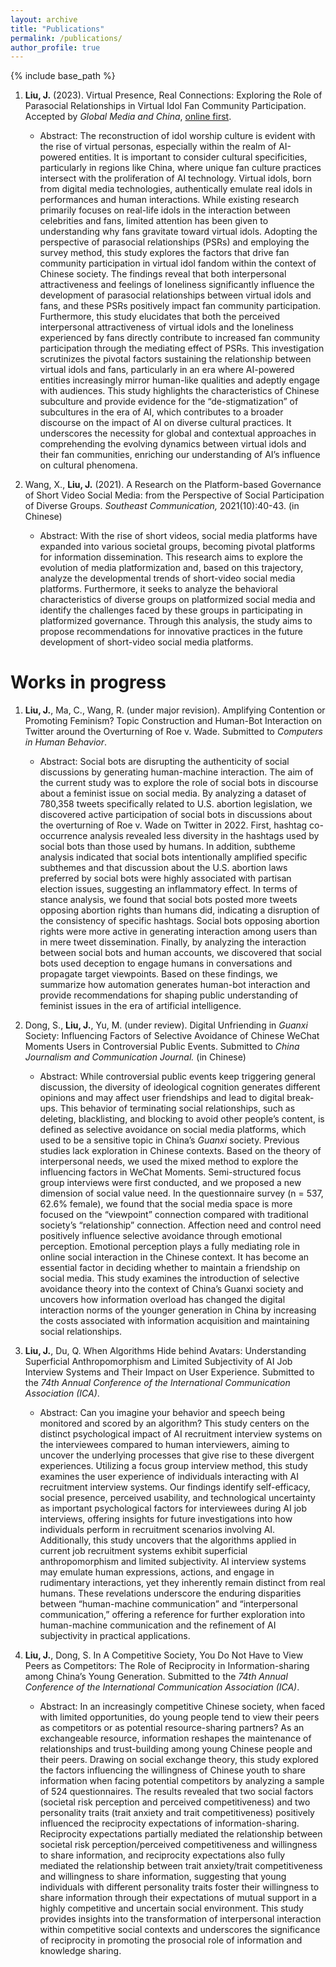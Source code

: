 ```yaml
---
layout: archive
title: "Publications"
permalink: /publications/
author_profile: true
---
```


{% include base_path %}

1. **Liu, J.** (2023). Virtual Presence, Real Connections: Exploring the Role of Parasocial Relationships in Virtual Idol Fan Community Participation. Accepted by _Global Media and China_, [online first](https://doi.org/10.1177/20594364231222976).  

   - Abstract: The reconstruction of idol worship culture is evident with the rise of virtual personas, especially within the realm of AI-powered entities. It is important to consider cultural specificities, particularly in regions like China, where unique fan culture practices intersect with the proliferation of AI technology. Virtual idols, born from digital media technologies, authentically emulate real idols in performances and human interactions. While existing research primarily focuses on real-life idols in the interaction between celebrities and fans, limited attention has been given to understanding why fans gravitate toward virtual idols. Adopting the perspective of parasocial relationships (PSRs) and employing the survey method, this study explores the factors that drive fan community participation in virtual idol fandom within the context of Chinese society. The findings reveal that both interpersonal attractiveness and feelings of loneliness significantly influence the development of parasocial relationships between virtual idols and fans, and these PSRs positively impact fan community participation. Furthermore, this study elucidates that both the perceived interpersonal attractiveness of virtual idols and the loneliness experienced by fans directly contribute to increased fan community participation through the mediating effect of PSRs. This investigation scrutinizes the pivotal factors sustaining the relationship between virtual idols and fans, particularly in an era where AI-powered entities increasingly mirror human-like qualities and adeptly engage with audiences. This study highlights the characteristics of Chinese subculture and provide evidence for the “de-stigmatization” of subcultures in the era of AI, which contributes to a broader discourse on the impact of AI on diverse cultural practices. It underscores the necessity for global and contextual approaches in comprehending the evolving dynamics between virtual idols and their fan communities, enriching our understanding of AI’s influence on cultural phenomena.

2. Wang, X., **Liu, J.** (2021). A Research on the Platform-based Governance of Short Video Social Media: from the Perspective of Social Participation of Diverse Groups. _Southeast Communication,_ 2021(10):40-43. (in Chinese)

   - Abstract: With the rise of short videos, social media platforms have expanded into various societal groups, becoming pivotal platforms for information dissemination. This research aims to explore the evolution of media platformization and, based on this trajectory, analyze the developmental trends of short-video social media platforms. Furthermore, it seeks to analyze the behavioral characteristics of diverse groups on platformized social media and identify the challenges faced by these groups in participating in platformized governance. Through this analysis, the study aims to propose recommendations for innovative practices in the future development of short-video social media platforms.

Works in progress
======
1. **Liu, J.**, Ma, C., Wang, R. (under major revision). Amplifying Contention or Promoting Feminism? Topic Construction and Human-Bot Interaction on Twitter around the Overturning of Roe v. Wade. Submitted to _Computers in Human Behavior_.

   - Abstract: Social bots are disrupting the authenticity of social discussions by generating human-machine interaction. The aim of the current study was to explore the role of social bots in discourse about a feminist issue on social media. By analyzing a dataset of 780,358 tweets specifically related to U.S. abortion legislation, we discovered active participation of social bots in discussions about the overturning of Roe v. Wade on Twitter in 2022. First, hashtag co-occurrence analysis revealed less diversity in the hashtags used by social bots than those used by humans. In addition, subtheme analysis indicated that social bots intentionally amplified specific subthemes and that discussion about the U.S. abortion laws preferred by social bots were highly associated with partisan election issues, suggesting an inflammatory effect. In terms of stance analysis, we found that social bots posted more tweets opposing abortion rights than humans did, indicating a disruption of the consistency of specific hashtags. Social bots opposing abortion rights were more active in generating interaction among users than in mere tweet dissemination. Finally, by analyzing the interaction between social bots and human accounts, we discovered that social bots used deception to engage humans in conversations and propagate target viewpoints. Based on these findings, we summarize how automation generates human-bot interaction and provide recommendations for shaping public understanding of feminist issues in the era of artificial intelligence.

2. Dong, S., **Liu, J.**, Yu, M. (under review). Digital Unfriending in _Guanxi_ Society: Influencing Factors of Selective Avoidance of Chinese WeChat Moments Users in Controversial Public Events. Submitted to _China Journalism and Communication Journal._ (in Chinese)

   - Abstract: While controversial public events keep triggering general discussion, the diversity of ideological cognition generates different opinions and may affect user friendships and lead to digital break-ups. This behavior of terminating social relationships, such as deleting, blacklisting, and blocking to avoid other people’s content, is defined as selective avoidance on social media platforms, which used to be a sensitive topic in China’s _Guanxi_ society. Previous studies lack exploration in Chinese contexts. Based on the theory of interpersonal needs, we used the mixed method to explore the influencing factors in WeChat Moments. Semi-structured focus group interviews were first conducted, and we proposed a new dimension of social value need. In the questionnaire survey (n = 537, 62.6% female), we found that the social media space is more focused on the “viewpoint” connection compared with traditional society’s “relationship” connection. Affection need and control need positively influence selective avoidance through emotional perception. Emotional perception plays a fully mediating role in online social interaction in the Chinese context. It has become an essential factor in deciding whether to maintain a friendship on social media. This study examines the introduction of selective avoidance theory into the context of China’s Guanxi society and uncovers how information overload has changed the digital interaction norms of the younger generation in China by increasing the costs associated with information acquisition and maintaining social relationships.

3. **Liu, J.**, Du, Q. When Algorithms Hide behind Avatars: Understanding Superficial Anthropomorphism and Limited Subjectivity of AI Job Interview Systems and Their Impact on User Experience. Submitted to the _74th Annual Conference of the International Communication Association (ICA)_.

   - Abstract: Can you imagine your behavior and speech being monitored and scored by an algorithm? This study centers on the distinct psychological impact of AI recruitment interview systems on the interviewees compared to human interviewers, aiming to uncover the underlying processes that give rise to these divergent experiences. Utilizing a focus group interview method, this study examines the user experience of individuals interacting with AI recruitment interview systems. Our findings identify self-efficacy, social presence, perceived usability, and technological uncertainty as important psychological factors for interviewees during AI job interviews, offering insights for future investigations into how individuals perform in recruitment scenarios involving AI. Additionally, this study uncovers that the algorithms applied in current job recruitment systems exhibit superficial anthropomorphism and limited subjectivity. AI interview systems may emulate human expressions, actions, and engage in rudimentary interactions, yet they inherently remain distinct from real humans. These revelations underscore the enduring disparities between “human-machine communication” and “interpersonal communication,” offering a reference for further exploration into human-machine communication and the refinement of AI subjectivity in practical applications.

4. **Liu, J.**, Dong, S. In A Competitive Society, You Do Not Have to View Peers as Competitors: The Role of Reciprocity in Information-sharing among China’s Young Generation. Submitted to the _74th Annual Conference of the International Communication Association (ICA)_.

   - Abstract: In an increasingly competitive Chinese society, when faced with limited opportunities, do young people tend to view their peers as competitors or as potential resource-sharing partners? As an exchangeable resource, information reshapes the maintenance of relationships and trust-building among young Chinese people and their peers. Drawing on social exchange theory, this study explored the factors influencing the willingness of Chinese youth to share information when facing potential competitors by analyzing a sample of 524 questionnaires. The results revealed that two social factors (societal risk perception and perceived competitiveness) and two personality traits (trait anxiety and trait competitiveness) positively influenced the reciprocity expectations of information-sharing. Reciprocity expectations partially mediated the relationship between societal risk perception/perceived competitiveness and willingness to share information, and reciprocity expectations also fully mediated the relationship between trait anxiety/trait competitiveness and willingness to share information, suggesting that young individuals with different personality traits foster their willingness to share information through their expectations of mutual support in a highly competitive and uncertain social environment. This study provides insights into the transformation of interpersonal interaction within competitive social contexts and underscores the significance of reciprocity in promoting the prosocial role of information and knowledge sharing.
